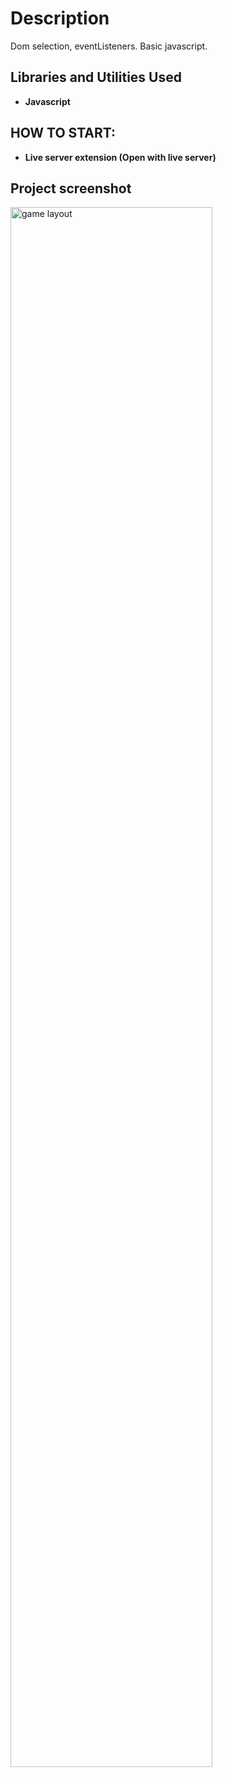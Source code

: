 <h1>Description</h1>
Dom selection, eventListeners. Basic javascript.
<br />

<h2>Libraries and Utilities Used</h2>

- <b>Javascript</b>

<h2>HOW TO START:</h2>

- <b>Live server extension (Open with live server)</b>

<h2>Project screenshot</h2>

<img src="https://i.imgur.com/SJOvpSh.png" height="80%" width="80%" alt="game layout"/>
